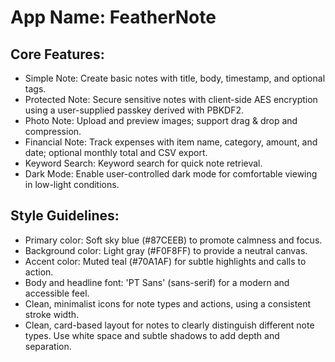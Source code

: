 # **App Name**: FeatherNote

## Core Features:

- Simple Note: Create basic notes with title, body, timestamp, and optional tags.
- Protected Note: Secure sensitive notes with client-side AES encryption using a user-supplied passkey derived with PBKDF2.
- Photo Note: Upload and preview images; support drag & drop and compression.
- Financial Note: Track expenses with item name, category, amount, and date; optional monthly total and CSV export.
- Keyword Search: Keyword search for quick note retrieval.
- Dark Mode: Enable user-controlled dark mode for comfortable viewing in low-light conditions.

## Style Guidelines:

- Primary color: Soft sky blue (#87CEEB) to promote calmness and focus.
- Background color: Light gray (#F0F8FF) to provide a neutral canvas.
- Accent color: Muted teal (#70A1AF) for subtle highlights and calls to action.
- Body and headline font: 'PT Sans' (sans-serif) for a modern and accessible feel.
- Clean, minimalist icons for note types and actions, using a consistent stroke width.
- Clean, card-based layout for notes to clearly distinguish different note types. Use white space and subtle shadows to add depth and separation.